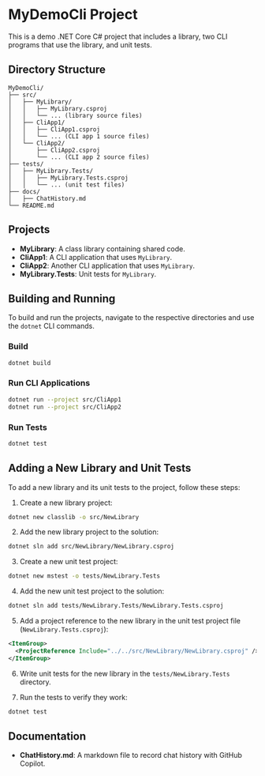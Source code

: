# MyDemoCli Project

This is a demo .NET Core C# project that includes a library, two CLI programs that use the library, and unit tests.

## Directory Structure

```
MyDemoCli/
├── src/
│   ├── MyLibrary/
│   │   ├── MyLibrary.csproj
│   │   └── ... (library source files)
│   ├── CliApp1/
│   │   ├── CliApp1.csproj
│   │   └── ... (CLI app 1 source files)
│   └── CliApp2/
│       ├── CliApp2.csproj
│       └── ... (CLI app 2 source files)
├── tests/
│   ├── MyLibrary.Tests/
│   │   ├── MyLibrary.Tests.csproj
│   │   └── ... (unit test files)
├── docs/
│   ├── ChatHistory.md
└── README.md
```

## Projects

- **MyLibrary**: A class library containing shared code.
- **CliApp1**: A CLI application that uses `MyLibrary`.
- **CliApp2**: Another CLI application that uses `MyLibrary`.
- **MyLibrary.Tests**: Unit tests for `MyLibrary`.

## Building and Running

To build and run the projects, navigate to the respective directories and use the `dotnet` CLI commands.

### Build

```sh
dotnet build
```

### Run CLI Applications

```sh
dotnet run --project src/CliApp1
dotnet run --project src/CliApp2
```

### Run Tests

```sh
dotnet test
```

## Adding a New Library and Unit Tests

To add a new library and its unit tests to the project, follow these steps:

1. Create a new library project:

```sh
dotnet new classlib -o src/NewLibrary
```

2. Add the new library project to the solution:

```sh
dotnet sln add src/NewLibrary/NewLibrary.csproj
```

3. Create a new unit test project:

```sh
dotnet new mstest -o tests/NewLibrary.Tests
```

4. Add the new unit test project to the solution:

```sh
dotnet sln add tests/NewLibrary.Tests/NewLibrary.Tests.csproj
```

5. Add a project reference to the new library in the unit test project file (`NewLibrary.Tests.csproj`):

```xml
<ItemGroup>
  <ProjectReference Include="../../src/NewLibrary/NewLibrary.csproj" />
</ItemGroup>
```

6. Write unit tests for the new library in the `tests/NewLibrary.Tests` directory.

7. Run the tests to verify they work:

```sh
dotnet test
```

## Documentation

- **ChatHistory.md**: A markdown file to record chat history with GitHub Copilot.
